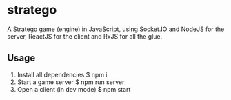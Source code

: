 # stratego
A Stratego game (engine) in JavaScript, using Socket.IO and NodeJS for the server, ReactJS for the client and RxJS for all the glue.

## Usage
1. Install all dependencies
	$ npm i
1. Start a game server
	$ npm run server
1. Open a client (in dev mode)
	$ npm start
